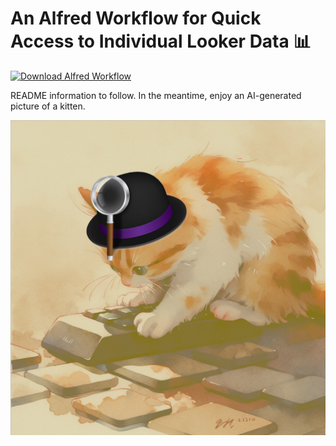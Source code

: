 # An Alfred Workflow for Quick Access to Individual Looker Data 📊

[![Download Alfred Workflow](https://img.shields.io/badge/Download-Alfred%20Workflow-brightgreen?style=for-the-badge&logo=download)](https://github.com/connorhipps/alfred-looker-search/blob/75fd91b6f16c3664540909286f0666d3253ae030/HC%20Looker%20Data.alfredworkflow)

README information to follow. In the meantime, enjoy an AI-generated picture of a kitten. 

![Cat Image](cat.png)